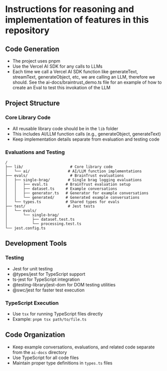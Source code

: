 # Instructions for reasoning and implementation of features in this repository

## Code Generation

- The project uses pnpm
- Use the Vercel AI SDK for any calls to LLMs
- Each time we call a Vercel AI SDK function like generateText, streamText, generateObject, etc, we are calling an LLM, therefore we should. See the ai-docs/braintrust_demo.ts file for an example of how to create an Eval to test this invokation of the LLM

## Project Structure

### Core Library Code
- All reusable library code should be in the `lib` folder
- This includes AI/LLM function calls (e.g., generateObject, generateText)
- Keep implementation details separate from evaluation and testing code

### Evaluations and Testing
```
/
├── lib/                     # Core library code
│   └── ai/                 # AI/LLM function implementations
├── evals/                   # BrainTrust evaluations
│   ├── single-brag/        # Single brag logging evaluations
│   │   ├── eval.ts        # BrainTrust evaluation setup
│   │   ├── dataset.ts     # Example conversations
│   │   ├── generator.ts   # Generator for example conversations
│   │   └── generated/     # Generated example conversations
│   └── types.ts           # Shared types for evals
├── test/                   # Jest tests
│   └── evals/
│       └── single-brag/
│           ├── dataset.test.ts
│           └── processing.test.ts
└── jest.config.ts
```

## Development Tools

### Testing
- Jest for unit testing
- @types/jest for TypeScript support
- ts-jest for TypeScript integration
- @testing-library/jest-dom for DOM testing utilities
- @swc/jest for faster test execution

### TypeScript Execution
- Use `tsx` for running TypeScript files directly
- Example: `pnpm tsx path/to/file.ts`

## Code Organization
- Keep example conversations, evaluations, and related code separate from the `ai-docs` directory
- Use TypeScript for all code files
- Maintain proper type definitions in `types.ts` files